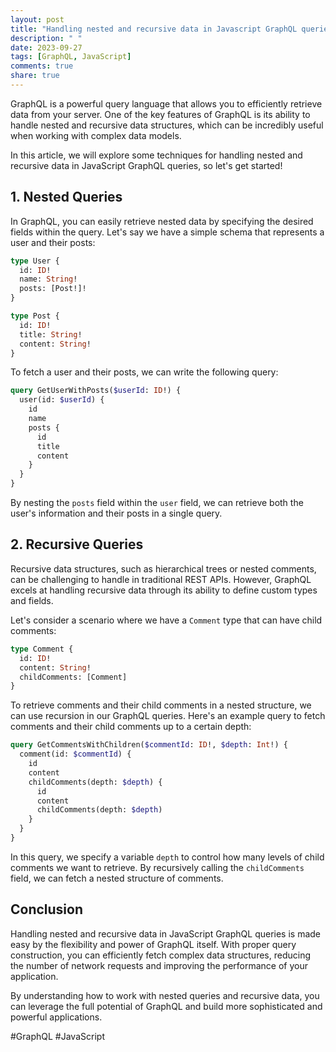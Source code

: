 ```yaml
---
layout: post
title: "Handling nested and recursive data in Javascript GraphQL queries"
description: " "
date: 2023-09-27
tags: [GraphQL, JavaScript]
comments: true
share: true
---
```


GraphQL is a powerful query language that allows you to efficiently retrieve data from your server. One of the key features of GraphQL is its ability to handle nested and recursive data structures, which can be incredibly useful when working with complex data models.

In this article, we will explore some techniques for handling nested and recursive data in JavaScript GraphQL queries, so let's get started!

## 1. Nested Queries

In GraphQL, you can easily retrieve nested data by specifying the desired fields within the query. Let's say we have a simple schema that represents a user and their posts:

```graphql
type User {
  id: ID!
  name: String!
  posts: [Post!]!
}

type Post {
  id: ID!
  title: String!
  content: String!
}
```

To fetch a user and their posts, we can write the following query:

```graphql
query GetUserWithPosts($userId: ID!) {
  user(id: $userId) {
    id
    name
    posts {
      id
      title
      content
    }
  }
}
```

By nesting the `posts` field within the `user` field, we can retrieve both the user's information and their posts in a single query.

## 2. Recursive Queries

Recursive data structures, such as hierarchical trees or nested comments, can be challenging to handle in traditional REST APIs. However, GraphQL excels at handling recursive data through its ability to define custom types and fields.

Let's consider a scenario where we have a `Comment` type that can have child comments:

```graphql
type Comment {
  id: ID!
  content: String!
  childComments: [Comment]
}
```

To retrieve comments and their child comments in a nested structure, we can use recursion in our GraphQL queries. Here's an example query to fetch comments and their child comments up to a certain depth:

```graphql
query GetCommentsWithChildren($commentId: ID!, $depth: Int!) {
  comment(id: $commentId) {
    id
    content
    childComments(depth: $depth) {
      id
      content
      childComments(depth: $depth)
    }
  }
}
```

In this query, we specify a variable `depth` to control how many levels of child comments we want to retrieve. By recursively calling the `childComments` field, we can fetch a nested structure of comments.

## Conclusion

Handling nested and recursive data in JavaScript GraphQL queries is made easy by the flexibility and power of GraphQL itself. With proper query construction, you can efficiently fetch complex data structures, reducing the number of network requests and improving the performance of your application.

By understanding how to work with nested queries and recursive data, you can leverage the full potential of GraphQL and build more sophisticated and powerful applications.

#GraphQL #JavaScript